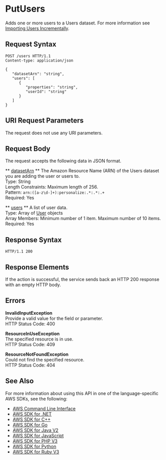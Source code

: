 # PutUsers<a name="API_UBS_PutUsers"></a>

Adds one or more users to a Users dataset\. For more information see [Importing Users Incrementally](https://docs.aws.amazon.com/personalize/latest/dg/importing-users.html)\.

## Request Syntax<a name="API_UBS_PutUsers_RequestSyntax"></a>

```
POST /users HTTP/1.1
Content-type: application/json

{
   "datasetArn": "string",
   "users": [ 
      { 
         "properties": "string",
         "userId": "string"
      }
   ]
}
```

## URI Request Parameters<a name="API_UBS_PutUsers_RequestParameters"></a>

The request does not use any URI parameters\.

## Request Body<a name="API_UBS_PutUsers_RequestBody"></a>

The request accepts the following data in JSON format\.

 ** [datasetArn](#API_UBS_PutUsers_RequestSyntax) **   <a name="personalize-UBS_PutUsers-request-datasetArn"></a>
The Amazon Resource Name \(ARN\) of the Users dataset you are adding the user or users to\.  
Type: String  
Length Constraints: Maximum length of 256\.  
Pattern: `arn:([a-z\d-]+):personalize:.*:.*:.+`   
Required: Yes

 ** [users](#API_UBS_PutUsers_RequestSyntax) **   <a name="personalize-UBS_PutUsers-request-users"></a>
A list of user data\.  
Type: Array of [User](API_UBS_User.md) objects  
Array Members: Minimum number of 1 item\. Maximum number of 10 items\.  
Required: Yes

## Response Syntax<a name="API_UBS_PutUsers_ResponseSyntax"></a>

```
HTTP/1.1 200
```

## Response Elements<a name="API_UBS_PutUsers_ResponseElements"></a>

If the action is successful, the service sends back an HTTP 200 response with an empty HTTP body\.

## Errors<a name="API_UBS_PutUsers_Errors"></a>

 **InvalidInputException**   
Provide a valid value for the field or parameter\.  
HTTP Status Code: 400

 **ResourceInUseException**   
The specified resource is in use\.  
HTTP Status Code: 409

 **ResourceNotFoundException**   
Could not find the specified resource\.  
HTTP Status Code: 404

## See Also<a name="API_UBS_PutUsers_SeeAlso"></a>

For more information about using this API in one of the language\-specific AWS SDKs, see the following:
+  [ AWS Command Line Interface](https://docs.aws.amazon.com/goto/aws-cli/personalize-events-2018-03-22/PutUsers) 
+  [ AWS SDK for \.NET](https://docs.aws.amazon.com/goto/DotNetSDKV3/personalize-events-2018-03-22/PutUsers) 
+  [ AWS SDK for C\+\+](https://docs.aws.amazon.com/goto/SdkForCpp/personalize-events-2018-03-22/PutUsers) 
+  [ AWS SDK for Go](https://docs.aws.amazon.com/goto/SdkForGoV1/personalize-events-2018-03-22/PutUsers) 
+  [ AWS SDK for Java V2](https://docs.aws.amazon.com/goto/SdkForJavaV2/personalize-events-2018-03-22/PutUsers) 
+  [ AWS SDK for JavaScript](https://docs.aws.amazon.com/goto/AWSJavaScriptSDK/personalize-events-2018-03-22/PutUsers) 
+  [ AWS SDK for PHP V3](https://docs.aws.amazon.com/goto/SdkForPHPV3/personalize-events-2018-03-22/PutUsers) 
+  [ AWS SDK for Python](https://docs.aws.amazon.com/goto/boto3/personalize-events-2018-03-22/PutUsers) 
+  [ AWS SDK for Ruby V3](https://docs.aws.amazon.com/goto/SdkForRubyV3/personalize-events-2018-03-22/PutUsers) 